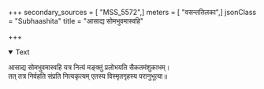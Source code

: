 +++
secondary_sources = [ "MSS_5572",]
meters = [ "वसन्ततिलका",]
jsonClass = "Subhaashita"
title = "आसाद्य सोमभुवमास्वहि"

+++

<details open><summary>Text</summary>

आसाद्य सोमभुवमास्वहि यत्र नित्यं मङ्क्तुं प्रलोभयति सैकतमंशुकाभम्।  
तत् तत्र निर्वहति संप्रति नित्यकृत्यम् एतस्य विस्मृतगृहस्य परानुभूत्या॥
</details>
